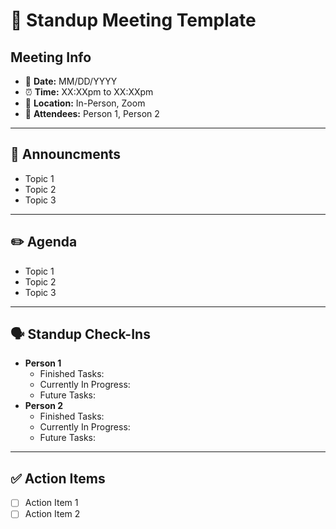 # 🧍 Standup Meeting Template

## Meeting Info

- 📅 **Date:** MM/DD/YYYY
- ⏰ **Time:** XX:XXpm to XX:XXpm
- 📍 **Location:** In-Person, Zoom
- 👥 **Attendees:** Person 1, Person 2

---

## 📢 Announcments

- Topic 1
- Topic 2
- Topic 3

---

## ✏️ Agenda

- Topic 1
- Topic 2
- Topic 3

---

## 🗣️ Standup Check-Ins

- **Person 1**
    - Finished Tasks:
    - Currently In Progress:
    - Future Tasks:
- **Person 2**
    - Finished Tasks:
    - Currently In Progress:
    - Future Tasks:

---

## ✅ Action Items

- [ ]  Action Item 1
- [ ]  Action Item 2